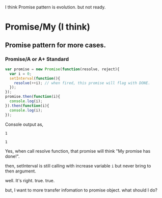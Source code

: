 I think Promise pattern is evolution. but not ready.

# Promise/My (I think)
## Promise pattern for more cases.

### Promise/A or A+ Standard

```js
var promise = new Promise(function(resolve, reject){
  var i = 0;
  setInterval(function(){
    resolve(++i); // when fired, this promise will flag with DONE.
  });
});
promise.then(function(i){
  console.log(i);
}).then(function(i){
  console.log(i);
});
```

Console output as,

`1`

`1`

Yes, when call resolve function, that promise will think "My promise has done!".

then, setInterval is still calling with increase variable `i` but never bring to then argument.

well. It's right. true. true.

but, I want to more transfer infomation to promise object. what should I do?
